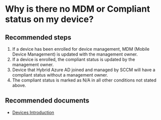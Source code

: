 
<properties
	pageTitle="Why is there no MDM or Compliant status on my device?"
	description="Azure AD Devices self help - MDM and Compliant fields"
	service="microsoft.aad"
	resource="Microsoft_AAD_IAM"
	authors="spunukol"
	displayOrder="200"
	selfHelpType="resource"
	supportTopicIDs=""
	resourceTags="devices_overview"
	productPesIds=""
	cloudEnvironments="public, Fairfax"
	articleId="ba8d40d9-9b48-47a5-be9c-afb7ff2f8df7"
	ownershipId="AzureIdentity_User"
/>

# Why is there no MDM or Compliant status on my device?

## **Recommended steps**

1. If a device has been enrolled for device management, MDM (Mobile Device Management) is updated with the management owner. 
2. If a device is enrolled, the compliant status is updated by the management owner.
3. Device that Hybrid Azure AD joined and managed by SCCM will have a compliant status without a management owner.
4. The compliant status is marked as N/A in all other conditions not stated above.

## **Recommended documents**

* [Devices Introduction](https://docs.microsoft.com/azure/active-directory/device-management-introduction)
